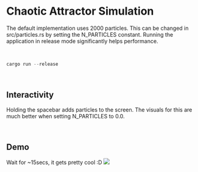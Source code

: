 # Chaotic Attractor Simulation

The default implementation uses 2000 particles. This can be changed in src/particles.rs by setting the N_PARTICLES constant. Running the application in release mode significantly helps performance.

<br>

```rust
cargo run --release
```

<br>

## Interactivity

Holding the spacebar adds particles to the screen. The visuals for this are much better when setting N_PARTICLES to 0.0.

<br>

## Demo

Wait for ~15secs, it gets pretty cool :D
![](./lorenz_demo.gif)
